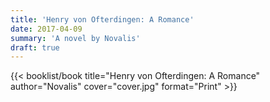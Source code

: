 ```yaml
---
title: 'Henry von Ofterdingen: A Romance'
date: 2017-04-09
summary: 'A novel by Novalis'
draft: true
---
```


{{< booklist/book
title="Henry von Ofterdingen: A Romance"
author="Novalis"
cover="cover.jpg"
format="Print" >}}
